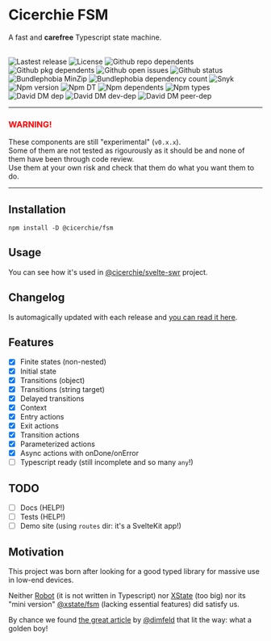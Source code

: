 # Cicerchie FSM

A fast and **carefree** Typescript state machine.<br><br>

![Lastest release](https://badgen.net/github/release/cicerchie/fsm)
![License](https://badgen.net/github/license/cicerchie/fsm)
![Github repo dependents](https://badgen.net/github/dependents-repo/cicerchie/fsm)
![Github pkg dependents](https://badgen.net/github/dependents-pkg/cicerchie/fsm)
![Github open issues](https://badgen.net/github/open-issues/cicerchie/fsm)
![Github status](https://badgen.net/github/checks/cicerchie/fsm/master/Release)
![Bundlephobia MinZip](https://badgen.net/bundlephobia/minzip/@cicerchie/fsm)
![Bundlephobia dependency count](https://badgen.net/bundlephobia/dependency-count/@cicerchie/fsm)
![Snyk](https://badgen.net/snyk/cicerchie/fsm)
![Npm version](https://badgen.net/npm/v/@cicerchie/fsm)
![Npm DT](https://badgen.net/npm/dt/@cicerchie/fsm)
![Npm dependents](https://badgen.net/npm/dependents/@cicerchie/fsm)
![Npm types](https://badgen.net/npm/types/@cicerchie/fsm)
![David DM dep](https://badgen.net/david/dep/cicerchie/fsm)
![David DM dev-dep](https://badgen.net/david/dev/cicerchie/fsm)
![David DM peer-dep](https://badgen.net/david/peer/cicerchie/fsm)

---

### <span style="color:red">WARNING!</span>

These components are still "experimental" (`v0.x.x`).<br>
Some of them are not tested as rigourously as it should be and none of them have been through code review.<br>
Use them at your own risk and check that them do what you want them to do.

---

## Installation

```
npm install -D @cicerchie/fsm
```

## Usage

You can see how it's used in [@cicerchie/svelte-swr](https://github.com/cicerchie/svelte-swr) project.

## Changelog

Is automagically updated with each release and [you can read it here](https://github.com/cicerchie/fsm/blob/master/CHANGELOG.md).

## Features

- [x] Finite states (non-nested)
- [x] Initial state
- [x] Transitions (object)
- [x] Transitions (string target)
- [x] Delayed transitions
- [x] Context
- [x] Entry actions
- [x] Exit actions
- [x] Transition actions
- [x] Parameterized actions
- [x] Async actions with onDone/onError
- [ ] Typescript ready (still incomplete and so many `any`!)

## TODO

- [ ] Docs (HELP!)
- [ ] Tests (HELP!)
- [ ] Demo site (using `routes` dir: it's a SvelteKit app!)

## Motivation

This project was born after looking for a good typed library for massive use in low-end devices.

Neither [Robot](https://github.com/matthewp/robot) (it is not written in Typescript) nor [XState](https://github.com/statelyai/xstate) (too big) nor its "mini version" [@xstate/fsm](https://xstate.js.org/docs/packages/xstate-fsm/) (lacking essential features) did satisfy us.

By chance we found [the great article](https://imfeld.dev/writing/simple_state_machines) by [@dimfeld](https://github.com/dimfeld) that lit the way: what a golden boy!
